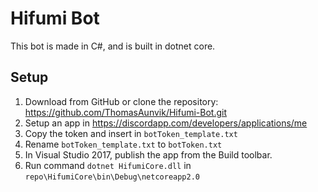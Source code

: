 # Hifumi Bot
This bot is made in C#, and is built in dotnet core.

## Setup
1. Download from GitHub or clone the repository: https://github.com/ThomasAunvik/Hifumi-Bot.git
2. Setup an app in https://discordapp.com/developers/applications/me
3. Copy the token and insert in `botToken_template.txt` 
4. Rename `botToken_template.txt` to `botToken.txt`
5. In Visual Studio 2017, publish the app from the Build toolbar.
6. Run command `dotnet HifumiCore.dll` in `repo\HifumiCore\bin\Debug\netcoreapp2.0`
